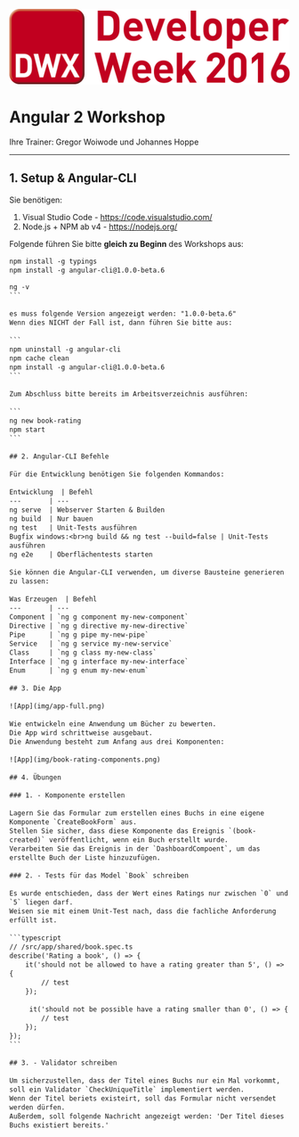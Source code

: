 ![Logo](img/DeveloperWeek2016.png)

# Angular 2 Workshop

Ihre Trainer:  Gregor Woiwode und Johannes Hoppe

<hr>

## 1. Setup & Angular-CLI

Sie benötigen:

1. Visual Studio Code - https://code.visualstudio.com/
2. Node.js + NPM ab v4 - https://nodejs.org/

Folgende führen Sie bitte __gleich zu Beginn__ des Workshops aus:

```
npm install -g typings
npm install -g angular-cli@1.0.0-beta.6
```

````
ng -v
```

es muss folgende Version angezeigt werden: "1.0.0-beta.6"
Wenn dies NICHT der Fall ist, dann führen Sie bitte aus:

```
npm uninstall -g angular-cli
npm cache clean
npm install -g angular-cli@1.0.0-beta.6
```

Zum Abschluss bitte bereits im Arbeitsverzeichnis ausführen:

```
ng new book-rating
npm start
```

## 2. Angular-CLI Befehle

Für die Entwicklung benötigen Sie folgenden Kommandos:

Entwicklung  | Befehl
---       | ---
ng serve  | Webserver Starten & Builden
ng build  | Nur bauen
ng test   | Unit-Tests ausführen
Bugfix windows:<br>ng build && ng test --build=false | Unit-Tests ausführen
ng e2e    | Oberflächentests starten

Sie können die Angular-CLI verwenden, um diverse Bausteine generieren zu lassen:

Was Erzeugen  | Befehl
---       | ---
Component | `ng g component my-new-component`
Directive | `ng g directive my-new-directive`
Pipe      | `ng g pipe my-new-pipe`
Service   | `ng g service my-new-service`
Class     | `ng g class my-new-class`
Interface | `ng g interface my-new-interface`
Enum      | `ng g enum my-new-enum`

## 3. Die App

![App](img/app-full.png)

Wie entwickeln eine Anwendung um Bücher zu bewerten.
Die App wird schrittweise ausgebaut.
Die Anwendung besteht zum Anfang aus drei Komponenten:

![App](img/book-rating-components.png)

## 4. Übungen

### 1. - Komponente erstellen

Lagern Sie das Formular zum erstellen eines Buchs in eine eigene Komponente `CreateBookForm` aus.
Stellen Sie sicher, dass diese Komponente das Ereignis `(book-created)` veröffentlicht, wenn ein Buch erstellt wurde.
Verarbeiten Sie das Ereignis in der `DashboardCompoent`, um das erstellte Buch der Liste hinzuzufügen. 

### 2. - Tests für das Model `Book` schreiben

Es wurde entschieden, dass der Wert eines Ratings nur zwischen `0` und `5` liegen darf.
Weisen sie mit einem Unit-Test nach, dass die fachliche Anforderung erfüllt ist.

```typescript
// /src/app/shared/book.spec.ts
describe('Rating a book', () => {
    it('should not be allowed to have a rating greater than 5', () => {
        // test
    });

     it('should not be possible have a rating smaller than 0', () => {
        // test
    });
});
```

## 3. - Validator schreiben

Um sicherzustellen, dass der Titel eines Buchs nur ein Mal vorkommt, soll ein Validator `CheckUniqueTitle` implementiert werden.
Wenn der Titel beriets existeirt, soll das Formular nicht versendet werden dürfen.
Außerdem, soll folgende Nachricht angezeigt werden: 'Der Titel dieses Buchs existiert bereits.'